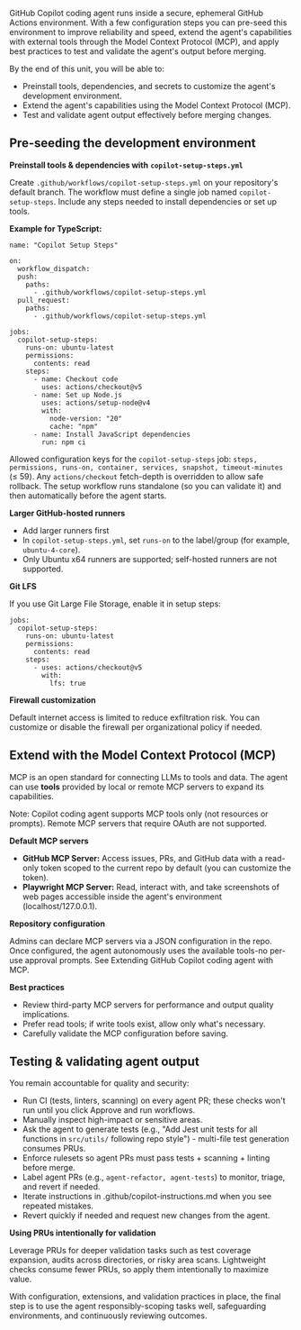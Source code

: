 GitHub Copilot coding agent runs inside a secure, ephemeral GitHub Actions environment. With a few configuration steps you can pre-seed this environment to improve reliability and speed, extend the agent's capabilities with external tools through the Model Context Protocol (MCP), and apply best practices to test and validate the agent's output before merging.

By the end of this unit, you will be able to:

- Preinstall tools, dependencies, and secrets to customize the agent's development environment.
- Extend the agent's capabilities using the Model Context Protocol (MCP).
- Test and validate agent output effectively before merging changes.

## Pre-seeding the development environment

**Preinstall tools & dependencies with** **`copilot-setup-steps.yml`** 

Create `.github/workflows/copilot-setup-steps.yml` on your repository's default branch. The workflow must define a single job named `copilot-setup-steps`. Include any steps needed to install dependencies or set up tools.

**Example for TypeScript:**

```
name: "Copilot Setup Steps"

on:
  workflow_dispatch:
  push:
    paths:
      - .github/workflows/copilot-setup-steps.yml
  pull_request:
    paths:
      - .github/workflows/copilot-setup-steps.yml

jobs:
  copilot-setup-steps:
    runs-on: ubuntu-latest
    permissions:
      contents: read
    steps:
      - name: Checkout code
        uses: actions/checkout@v5
      - name: Set up Node.js
        uses: actions/setup-node@v4
        with:
          node-version: "20"
          cache: "npm"
      - name: Install JavaScript dependencies
        run: npm ci
```

Allowed configuration keys for the `copilot-setup-steps` job: `steps, permissions, runs-on, container, services, snapshot, timeout-minutes` (≤ 59). Any `actions/checkout` fetch-depth is overridden to allow safe rollback. The setup workflow runs standalone (so you can validate it) and then automatically before the agent starts.

**Larger GitHub-hosted runners**

- Add larger runners first 
- In `copilot-setup-steps.yml`, set `runs-on` to the label/group (for example, `ubuntu-4-core`).
- Only Ubuntu x64 runners are supported; self-hosted runners are not supported.

**Git LFS**

If you use Git Large File Storage, enable it in setup steps:

```
jobs:
  copilot-setup-steps:
    runs-on: ubuntu-latest
    permissions:
      contents: read
    steps:
      - uses: actions/checkout@v5
        with:
          lfs: true
```

**Firewall customization** 

Default internet access is limited to reduce exfiltration risk. You can customize or disable the firewall per organizational policy if needed.

## Extend with the Model Context Protocol (MCP)

MCP is an open standard for connecting LLMs to tools and data. The agent can use **tools** provided by local or remote MCP servers to expand its capabilities.

Note: Copilot coding agent supports MCP tools only (not resources or prompts). Remote MCP servers that require OAuth are not supported.

**Default MCP servers**

- **GitHub MCP Server:** Access issues, PRs, and GitHub data with a read-only token scoped to the current repo by default (you can customize the token).
- **Playwright MCP Server:** Read, interact with, and take screenshots of web pages accessible inside the agent's environment (localhost/127.0.0.1).

**Repository configuration** 

Admins can declare MCP servers via a JSON configuration in the repo. Once configured, the agent autonomously uses the available tools-no per-use approval prompts. See Extending GitHub Copilot coding agent with MCP.

**Best practices**

- Review third-party MCP servers for performance and output quality implications.
- Prefer read tools; if write tools exist, allow only what's necessary.
- Carefully validate the MCP configuration before saving.

## Testing & validating agent output

You remain accountable for quality and security:

- Run CI (tests, linters, scanning) on every agent PR; these checks won't run until you click Approve and run workflows.
- Manually inspect high-impact or sensitive areas.
- Ask the agent to generate tests (e.g., "Add Jest unit tests for all functions in `src/utils/` following repo style") - multi-file test generation consumes PRUs.
- Enforce rulesets so agent PRs must pass tests + scanning + linting before merge.
- Label agent PRs (e.g., `agent-refactor, agent-tests`) to monitor, triage, and revert if needed.
- Iterate instructions in .github/copilot-instructions.md when you see repeated mistakes.
- Revert quickly if needed and request new changes from the agent.

**Using PRUs intentionally for validation** 

Leverage PRUs for deeper validation tasks such as test coverage expansion, audits across directories, or risky area scans. Lightweight checks consume fewer PRUs, so apply them intentionally to maximize value.

With configuration, extensions, and validation practices in place, the final step is to use the agent responsibly-scoping tasks well, safeguarding environments, and continuously reviewing outcomes.